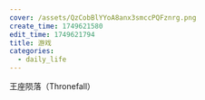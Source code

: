 ```yaml
---
cover: /assets/QzCobBlYYoA8anx3smccPQFznrg.png
create_time: 1749621580
edit_time: 1749621794
title: 游戏
categories:
  - daily_life
---
```



王座陨落（Thronefall）

